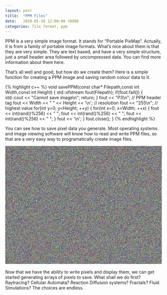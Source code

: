 ```yaml
---
layout: post
title:  "PPM Files"
date:   2020-05-30 12:00:00 +0900
categories: file format, ppm
---
```

PPM is a very simple image format. It stands for “Portable PixMap”. Actually, it is from a family of portable image formats. What’s nice about them is that they are very simple. They are text based, and have a very simple structure, just a small header area followed by uncompressed data. You can find more information about them here.

That’s all well and good, but how do we create them? Here is a simple function for creating a PPM image and saving random colour data to it.

{% highlight c++ %}
void savePPM(const char* Filepath,const int Width,const int Height)
{
    std::ofstream fout(Filepath);
    if(fout.fail()) {
        std::cout << "Cannot save image\n";
        return;
    }
    fout << "P3\n"; // PPM header tag
    fout << Width << " " << Height << '\n'; // resolution
    fout << "255\n"; // highest value
    for(int y=0; y<Height; ++y)
    {
        for(int x=0; x<Width; ++x)
        {
            fout << int(rand()%256) << " ";
            fout << int(rand()%256) << " ";
            fout << int(rand()%256) << "   ";
        }
        fout << '\n';
    }
    fout.close();
}
{% endhighlight %}

You can see how to save pixel data you generate. Most operating systems and image viewing software will know how to read and write PPM files, so that are a very easy way to programatically create image files. 

![Writing random pixels](/assets/images/random.png)

Now that we have the ability to write pixels and display them, we can get started generating arrays of pixels to save. What shall we do first? Raytracing? Cellular Automata? Reaction Diffusion systems? Fractals? Fluid Simulations? The choices are endless.
